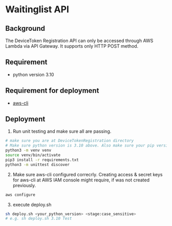 # Waitinglist API

## Background
The DeviceToken Registration API can only be accessed through AWS Lambda via API Gateway. It supports only HTTP POST method.

## Requirement
- python version 3.10
## Requirement for deployment
- [aws-cli](https://docs.aws.amazon.com/cli/latest/userguide/getting-started-install.html)

## Deployment
1. Run unit testing and make sure all are passing.
```bash
# make sure you are at DeviceTokenRegistration directory
# Make sure python version is 3.10 above. Also make sure your pip version is matched with your python version.
python3 -m venv venv
source venv/bin/activate
pip3 install -r requirements.txt
python3 -m unittest discover
```

2. Make sure aws-cli configured correcrly. Creating access & secret keys for aws-cli at AWS IAM console might require, if was not created previously.
```bash
aws configure
```

3. execute deploy.sh
```bash
sh deploy.sh <your_python_version> <stage:case_sensitive>
# e.g. sh deploy.sh 3.10 Test
```